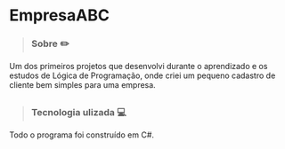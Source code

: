 # EmpresaABC


> ### Sobre ✏️

Um dos primeiros projetos que desenvolvi durante o aprendizado e os estudos de Lógica de Programação, onde criei um pequeno cadastro de cliente bem simples para uma empresa.   

##

> ### Tecnologia ulizada 💻

Todo o programa foi construído em C#.

##


